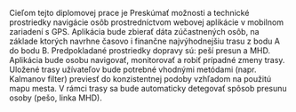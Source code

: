   Cieľom tejto diplomovej prace je Preskúmať možnosti a technické prostriedky navigácie osôb prostredníctvom webovej aplikácie v mobilnom zariadení s GPS. Aplikácia bude  zbierať dáta zúčastnených osôb, na základe ktorých navrhne časovo i finančne najvýhodnejšiu trasu z bodu A do bodu B. Predpokladané prostriedky dopravy sú: peší presun a MHD. Aplikácia bude osobu navigovať, monitorovať a robiť prípadné zmeny trasy. Uložené trasy užívateľov bude potrebné vhodnými metódami (napr. Kalmanov filter) previesť do konzistentnej podoby vzhľadom na použitú mapu mesta. V rámci trasy sa bude automaticky detegovať spôsob presunu osoby (pešo, linka MHD).
